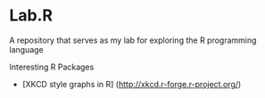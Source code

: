 # Lab.R
A repository that serves as my lab for exploring the R programming language


Interesting R Packages
* [XKCD style graphs in R] (http://xkcd.r-forge.r-project.org/)
